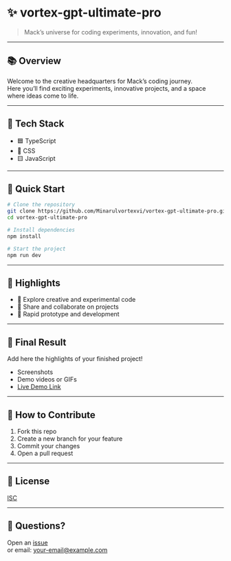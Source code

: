 # ✨ vortex-gpt-ultimate-pro

> Mack’s universe for coding experiments, innovation, and fun!

---

## 📚 Overview

Welcome to the creative headquarters for Mack’s coding journey.  
Here you’ll find exciting experiments, innovative projects, and a space where ideas come to life.

---

## 🧰 Tech Stack

- 🟦 TypeScript  
- 🎨 CSS  
- 🟨 JavaScript  

---

## 🚦 Quick Start

```bash
# Clone the repository
git clone https://github.com/Minarulvortexvi/vortex-gpt-ultimate-pro.git
cd vortex-gpt-ultimate-pro

# Install dependencies
npm install

# Start the project
npm run dev
```

---

## 🌟 Highlights

- 🔬 Explore creative and experimental code
- 🤝 Share and collaborate on projects
- 🚀 Rapid prototype and development

---

## 🌈 Final Result

Add here the highlights of your finished project!
- Screenshots
- Demo videos or GIFs
- [Live Demo Link](https://your-demo-link.com)

---

## 🙌 How to Contribute

1. Fork this repo
2. Create a new branch for your feature
3. Commit your changes
4. Open a pull request

---

## 🏅 License

[ISC](LICENSE)

---

## 💬 Questions?

Open an [issue](https://github.com/Minarulvortexvi/vortex-gpt-ultimate-pro/issues)  
or email: your-email@example.com
